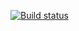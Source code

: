 [![Build status](https://ci.appveyor.com/api/projects/status/7e9e87ml1atn3lt3/branch/master?svg=true)](https://ci.appveyor.com/project/manny1892/auto-6/branch/master)
